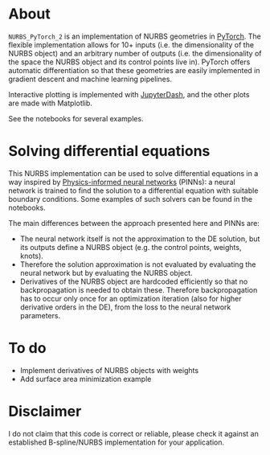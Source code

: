 

# About

`NURBS_PyTorch_2` is an implementation of NURBS geometries in [PyTorch](https://pytorch.org/). The flexible implementation allows for 10+ inputs (i.e. the dimensionality of the NURBS object) and an arbitrary number of outputs (i.e. the dimensionality of the space the NURBS object and its control points live in). PyTorch offers automatic differentiation so that these geometries are easily implemented in gradient descent and machine learning pipelines.

Interactive plotting is implemented with [JupyterDash](https://medium.com/plotly/introducing-jupyterdash-811f1f57c02e), and the other plots are made with Matplotlib.

See the notebooks for several examples.

# Solving differential equations

This NURBS implementation can be used to solve differential equations in a way inspired by [Physics-informed neural networks](https://en.wikipedia.org/wiki/Physics-informed_neural_networks) (PINNs): a neural network is trained to find the solution to a differential equation with suitable boundary conditions. Some examples of such solvers can be found in the notebooks.

The main differences between the approach presented here and PINNs are:
- The neural network itself is not the approximation to the DE solution, but its outputs define a NURBS object (e.g. the control points, weights, knots). 
- Therefore the solution approximation is not evaluated by evaluating the neural network but by evaluating the NURBS object.
- Derivatives of the NURBS object are hardcoded efficiently so that no backpropagation is needed to obtain these. Therefore backpropagation has to occur only once for an optimization iteration (also for higher derivative orders in the DE), from the loss to the neural network parameters.

# To do

- Implement derivatives of NURBS objects with weights
- Add surface area minimization example

# Disclaimer

I do not claim that this code is correct or reliable, please check it against an established B-spline/NURBS implementation for your application.

